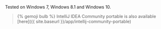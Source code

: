 Tested on Windows 7, Windows 8.1 and Windows 10.

> {% gemoji bulb %} IntelliJ IDEA Community portable is also available [here]({{ site.baseurl }}/app/intellij-community-portable)
